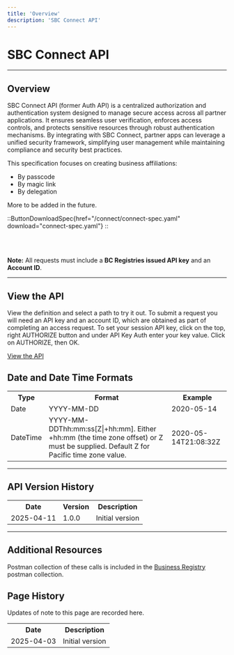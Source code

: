 ```yaml
---
title: 'Overview'
description: 'SBC Connect API'
---
```


# SBC Connect API

---

## Overview

SBC Connect API (former Auth API) is a centralized authorization and authentication system designed to manage secure access across all partner applications. It ensures seamless user verification, enforces access controls, and protects sensitive resources through robust authentication mechanisms. By integrating with SBC Connect, partner apps can leverage a unified security framework, simplifying user management while maintaining compliance and security best practices.

This specification focuses on creating business affiliations:
- By passcode
- By magic link
- By delegation


More to be added in the future.
<br>

::ButtonDownloadSpec{href="/connect/connect-spec.yaml" download="connect-spec.yaml"}
::

<br>
<br>

**Note:** All requests must include a **BC Registries issued API key** and an **Account ID**.

---

## View the API

View the definition and select a path to try it out. To submit a request you will need an API key and an account ID, which are obtained as part of completing an access request. To set your session API key, click on the top, right AUTHORIZE button and under API Key Auth enter your key value. Click on AUTHORIZE, then OK.

<a href="/en-CA/oas/connect" target="_blank"> View the API</a>



## Date and Date Time Formats

<table>
  <tr>
    <th>Type</th>
    <th>Format</th>
    <th>Example</th>
  </tr>
  <tr>
    <td>Date</td>
    <td>YYYY-MM-DD</td>
    <td>2020-05-14</td>
  </tr>
  <tr>
    <td>DateTime</td>
    <td>YYYY-MM-DDThh:mm:ss[Z|+hh:mm]. Either +hh:mm (the time zone offset) or Z must be supplied. Default Z for Pacific time zone value.</td>
    <td>2020-05-14T21:08:32Z</td>
  </tr>
</table>

---

## API Version History

<table>
  <tr>
    <th>Date</th>
    <th>Version</th>
    <th>Description</th>
  </tr>
  <tr>
    <td>2025-04-11</td>
    <td>1.0.0</td>
    <td>Initial version</td>
  </tr>
</table>

---

## Additional Resources

Postman collection of these calls is included in the [Business Registry](/products/br/overview) postman collection.

## Page History

Updates of note to this page are recorded here.

<table>
  <tr>
    <th>Date</th>
    <th>Description</th>
  </tr>
  <tr>
    <td>2025-04-03</td>
    <td>Initial version</td>
  </tr>
</table>
